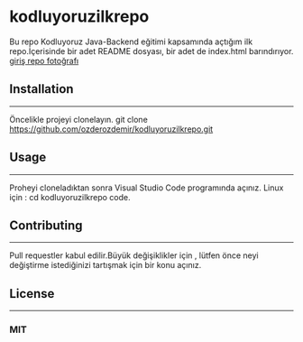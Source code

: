 # kodluyoruzilkrepo
Bu repo Kodluyoruz Java-Backend eğitimi kapsamında açtığım ilk repo.İçerisinde bir adet README dosyası, bir adet de index.html barındırıyor.
[giriş repo fotoğrafı](http:https://r.resimlink.com/RmcY.png)

## Installation
---
Öncelikle projeyi clonelayın.
git clone https://github.com/ozderozdemir/kodluyoruzilkrepo.git

## Usage
---
Proheyi cloneladıktan sonra Visual Studio Code programında açınız.
Linux için :
cd kodluyoruzilkrepo
code.

## Contributing
---
Pull requestler kabul edilir.Büyük değişiklikler için , lütfen önce neyi değiştirme istediğinizi tartışmak için bir konu açınız.

## License
---
### MIT
